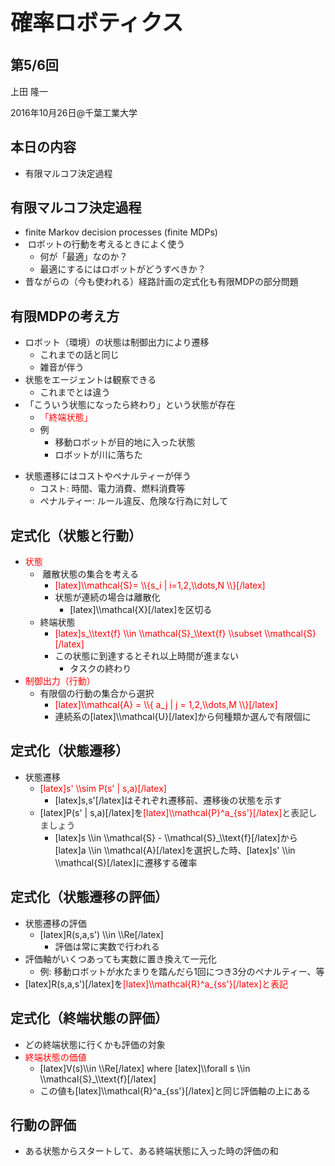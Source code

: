 <h1 style="font-size: 250%;">確率ロボティクス</h1>
<h2>第5/6回</h2>
上田 隆一

2016年10月26日\@千葉工業大学

<!--nextpage-->
<h2>本日の内容</h2>
<ul>
 	<li>有限マルコフ決定過程</li>
</ul>
<!--nextpage-->
<h2>有限マルコフ決定過程</h2>
<ul>
 	<li>finite Markov decision processes (finite MDPs)</li>
 	<li> ロボットの行動を考えるときによく使う
<ul>
 	<li>何が「最適」なのか？</li>
 	<li>最適にするにはロボットがどうすべきか？</li>
</ul>
</li>
 	<li>昔ながらの（今も使われる）経路計画の定式化も有限MDPの部分問題</li>
</ul>
<!--nextpage-->
<h2>有限MDPの考え方</h2>
<ul>
 	<li>ロボット（環境）の状態は制御出力により遷移
<ul>
 	<li>これまでの話と同じ</li>
 	<li>雑音が伴う</li>
</ul>
</li>
 	<li>状態をエージェントは観察できる
<ul>
 	<li>これまでとは違う</li>
</ul>
</li>
 	<li>「こういう状態になったら終わり」という状態が存在
<ul>
 	<li><span style="color: #ff0000;">「終端状態」 </span></li>
 	<li>例
<ul>
 	<li>移動ロボットが目的地に入った状態</li>
 	<li>ロボットが川に落ちた</li>
</ul>
</li>
</ul>
</li>
</ul>
<!--nextpage-->
<ul>
 	<li>状態遷移にはコストやペナルティーが伴う
<ul>
 	<li>コスト: 時間、電力消費、燃料消費等</li>
 	<li>ペナルティー: ルール違反、危険な行為に対して</li>
</ul>
</li>
</ul>
<!--nextpage-->
<h2>定式化（状態と行動）</h2>
<ul>
 	<li><span style="color: #ff0000;">状態</span>
<ul>
 	<li> 離散状態の集合を考える
<ul>
 	<li><span style="color: #ff0000;">[latex]\\mathcal{S}= \\{s_i | i=1,2,\\dots,N \\}[/latex]</span></li>
 	<li>状態が連続の場合は離散化
<ul>
 	<li>[latex]\\mathcal{X}[/latex]を区切る</li>
</ul>
</li>
</ul>
</li>
 	<li>終端状態
<ul>
 	<li><span style="color: #ff0000;">[latex]s_\\text{f} \\in \\mathcal{S}_\\text{f} \\subset \\mathcal{S}[/latex]</span></li>
 	<li>この状態に到達するとそれ以上時間が進まない
<ul>
 	<li>タスクの終わり</li>
</ul>
</li>
</ul>
</li>
</ul>
</li>
 	<li><span style="color: #ff0000;">制御出力（行動）</span>
<ul>
 	<li>有限個の行動の集合から選択
<ul>
 	<li><span style="color: #ff0000;">[latex]\\mathcal{A} = \\{ a_j | j = 1,2,\\dots,M \\}[/latex]</span></li>
 	<li>連続系の[latex]\\mathcal{U}[/latex]から何種類か選んで有限個に</li>
</ul>
</li>
</ul>
</li>
</ul>
<!--nextpage-->
<h2>定式化（状態遷移）</h2>
<ul>
 	<li>状態遷移
<ul>
 	<li><span style="color: #ff0000;">[latex]s' \\sim P(s' | s,a)[/latex]</span>
<ul>
 	<li>[latex]s,s'[/latex]はそれぞれ遷移前、遷移後の状態を示す</li>
</ul>
</li>
 	<li>[latex]P(s' | s,a)[/latex]を<span style="color: #ff0000;">[latex]\\mathcal{P}^a_{ss'}[/latex]<span style="color: #333333;">と表記しましょう</span></span>
<ul>
 	<li>[latex]s \\in \\mathcal{S} - \\mathcal{S}_\\text{f}[/latex]から[latex]a \\in \\mathcal{A}[/latex]を選択した時、[latex]s' \\in \\mathcal{S}[/latex]に遷移する確率</li>
</ul>
</li>
</ul>
</li>
</ul>
<!--nextpage-->
<h2>定式化（状態遷移の評価）</h2>
<ul>
 	<li>状態遷移の評価
<ul>
 	<li>[latex]R(s,a,s') \\in \\Re[/latex]
<ul>
 	<li>評価は常に実数で行われる</li>
</ul>
</li>
</ul>
</li>
 	<li>評価軸がいくつあっても実数に置き換えて一元化
<ul>
 	<li>例: 移動ロボットが水たまりを踏んだら1回につき3分のペナルティー、等</li>
</ul>
</li>
 	<li>[latex]R(s,a,s')[/latex]を<span style="color: #ff0000;">[latex]\\mathcal{R}^a_{ss'}[/latex]と表記</span></li>
</ul>
<!--nextpage-->
<h2>定式化（終端状態の評価）</h2>
<ul>
 	<li>どの終端状態に行くかも評価の対象</li>
 	<li><span style="color: #ff0000;">終端状態の価値</span>
<ul>
 	<li>[latex]V(s)\\in \\Re[/latex] where [latex]\\forall s \\in \\mathcal{S}_\\text{f}[/latex]</li>
 	<li>この値も[latex]\\mathcal{R}^a_{ss'}[/latex]と同じ評価軸の上にある</li>
</ul>
</li>
</ul>
<!--nextpage-->
<h2>行動の評価</h2>
<ul>
 	<li>ある状態からスタートして、ある終端状態に入った時の評価の和</li>
</ul>
